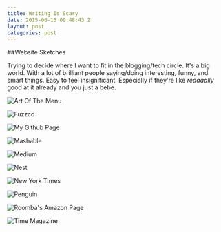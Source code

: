 ```yaml
---
title: Writing Is Scary
date: 2015-06-15 09:48:43 Z
layout: post
categories: post
---
```


##Website Sketches

Trying to decide where I want to fit in the blogging/tech circle. It's a big world. With a lot of brilliant people saying/doing interesting, funny, and smart things. Easy to feel insignificant. Especially if they're like _reaaaally_ good at it already and you just a bebe.

![Art Of The Menu](/img/blog/art_of_menu.jpg)

![Fuzzco](/img/blog/Fuzzco.jpg)

![My Github Page](/img/blog/github.jpg)

![Mashable](/img/blog/mashable.jpg)

![Medium](/img/blog/medium.jpg)

![Nest](/img/blog/nest.jpg)

![New York Times](/img/blog/newyork_times.jpg)

![Penguin](/img/blog/Penguin.jpg)

![Roomba's Amazon Page](/img/blog/Roomba.jpg)

![Time Magazine](/img/blog/time.jpg)
